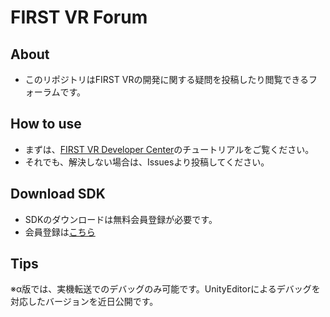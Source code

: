# FIRST VR Forum

## About
- このリポジトリはFIRST VRの開発に関する疑問を投稿したり閲覧できるフォーラムです。

## How to use
- まずは、[FIRST VR Developer Center](https://dev.first-vr.com)のチュートリアルをご覧ください。
- それでも、解決しない場合は、Issuesより投稿してください。

## Download SDK
- SDKのダウンロードは無料会員登録が必要です。
- 会員登録は[こちら](https://dev.first-vr.com/register/developer?locale=ja)

## Tips
※α版では、実機転送でのデバッグのみ可能です。UnityEditorによるデバッグを対応したバージョンを近日公開です。
